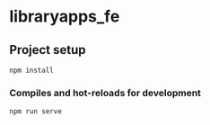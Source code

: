 # libraryapps_fe

## Project setup
```
npm install
```

### Compiles and hot-reloads for development
```
npm run serve
```